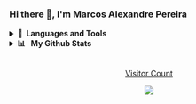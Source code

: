 ### Hi there 👋, I'm Marcos Alexandre Pereira

<details>
 <summary><b>🚀&nbsp; Languages and Tools</b></summary>
  <br/>
  <img align="center" alt="html5" src="https://img.shields.io/badge/Java-ED8B00?style=for-the-badge&logo=openjdk&logoColor=white" />
    <img align="center" alt="html5" src="https://img.shields.io/badge/MySQL-00000F?style=for-the-badge&logo=mysql&logoColor=white" />
<img align="center" alt="html5" src="https://img.shields.io/badge/Visual_Studio_Code-0078D4?style=for-the-badge&logo=visual%20studio%20code&logoColor=white"/>
<img align="center" alt="html5" src="https://img.shields.io/badge/apache%20netbeans-1B6AC6?style=for-the-badge&logo=apache%20netbeans%20IDE&logoColor=white" /> 
</div><br/>

  <br />
  <br />
</details>

<details>
 <summary><b>📊 &nbsp; My Github Stats</b></summary>
  <br/>
<p align="center">
    <a href="https://github.com/marcosalexper">
      <img align="center" src="https://github-readme-stats.vercel.app/api?username=marcosalexper&show_icons=true&theme=highcontrast"
    </a>
     <a href="https://github.com/marcosalexper">
      <img align="center" src="https://github-readme-stats.vercel.app/api/top-langs?username=marcosalexper&show_icons=true&theme=highcontrast"
    </a>
 </p>
 </details>
     </br>
      <p align= "center"> Visitor Count
     <p align= "center"> <img align= "center" src="https://profile-counter.glitch.me/marcosalexper/count.svg"/></p>

